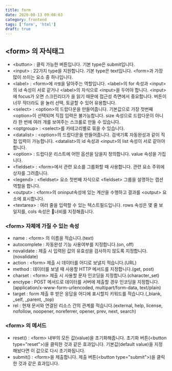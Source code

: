 ```yaml
---
title: form
date: 2020-08-13 09:08:63
category: frontend
tags: ['form', 'html']
draft: true
---
```


## \<form> 의 자식태그

- \<button> : 클릭 가능한 버튼입니다. 기본 type은 submit입니다.
- \<input> : 22가지 type을 지원합니다. 기본 type은 text입니다. \<form>과 가장 많이 쓰이는 요소 중 하나입니다.
- \<label> : \<form>에 `라벨`을 달아주는 역할입니다. \<label>의 for 속성과 \<input>의 id 속성이 서로 같거나 \<label>의 자식으로 \<input>을 두어야 합니다. \<input>에 focus가 오면 스크린리더가 <label>을 읽기 때문에 접근성 측면에서 중요합니다. 버튼이 너무 작더라도 <label>을 눌러 선택, 토글할 수 있어 유용합니다.
- \<select> : \<option>의 드랍다운을 만들어줍니다. 기본값으로 가장 첫번째 \<option>이 선택되며 직접 입력은 불가능합니다. size 속성으로 드랍다운이 아니라 한 번에 여러 개를 보여주는 스크롤로 만들 수 있습니다.
- \<optgroup> : \<select>를 카테고리별로 묶을 수 있습니다.
- \<datalist> : \<option>의 드랍다운을 만들어줍니다. 검색기록 자동완성과 같이 직접 입력이 가능합니다. \<datalist>의 id 속성과 \<input>의 list 속성이 서로 같아야 합니다.
- \<option> : 드랍다운 리스트에 어떤 옵션을 담을지 정의합니다. value 속성을 가집니다.
- \<fieldset> : \<form>에서 관련 요소를 그룹화할 때 사용합니다. 관련 요소 주위에 상자를 그려줍니다.
- \<legend> : \<fieldset> 요소 첫번째 자식으로 \<fieldset> 그룹을 설명하는 캡션 역할을 합니다.
- \<output> : \<form>의 oninput속성에 있는 계산을 수행하고 결과를 \<output> 요소에 표시합니다.
- \<textarea> : 여러 줄을 입력할 수 있는 텍스트필드입니다. rows 속성은 몇 줄 보일지를, cols 속성은 너비를 지정해줍니다.

### \<form> 자체에 가질 수 있는 속성

- name : \<form> 의 이름을 적습니다.(text)
- autocomplete : 자동완성 기능 사용여부를 지정합니다.(on, off)
- novalidate : 제출 시 입력된 값의 유효성을 검사하지 않도록 지정합니다.(novalidate)
- action : \<form> 제출 시 데이터를 어디로 보낼지 적습니다.(URL)
- method : 데이터를 보낼 때 사용할 HTTP 메서드를 지정합니다.(get, post)
- charset : \<form> 제출 시 사용할 문자 인코딩을 지정합니다.(character_set)
- enctype : POST 메서드로 데이터를 서버에 제출할 경우 인코딩을 지정합니다.(application/x-www-form-urlencoded, multipart/form-data, text/plain)
- target : form 제출 후 받은 응답을 어디에 표시할지 키워드를 적습니다.(\_blank, \_self, \_parent, \_top)
- rel : 현재 문서와 연결된 리소스 간의 관계를 적습니다.(external, help, license, nofollow, noopener, noreferrer, opener, prev, next, search)

### \<form> 의 메서드

- reset() : \<form> 내부의 모든 값(value)을 초기화해줍니다. 초기화 버튼(\<button type="reset">)을 클릭한 것과 같은 효과입니다. 기본값(default value)을 지정해놨다면 이 값으로 다시 초기화됩니다.
- submit() : \<form>을 제출합니다. 제출 버튼(\<button type="submit">)을 클릭한 것과 같은 효과입니다.
